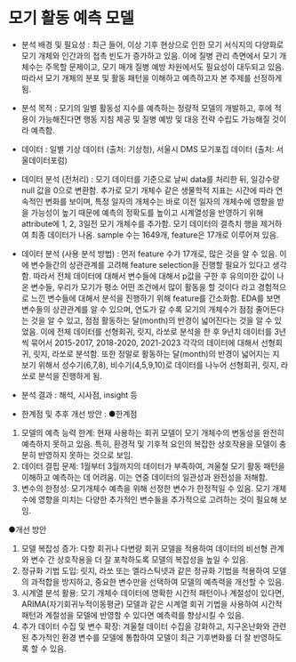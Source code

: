 # 모기 활동 예측 모델

- 분석 배경 및 필요성 : 최근 들어, 이상 기후 현상으로 인한 모기 서식지의 다양화로 모기 개체와 인간과의 접촉 빈도가 증가하고 있음.
이에 질병 관리 측면에서 모기 개체수는 주목할 문제이고, 모기 매개 질병 예방 차원에서도 필요성이 대두되고 있음. 따라서 모기 개체의 분포 및 활동 패턴을 이해하고 예측하고자 본 주제를 선정하게 됨.

- 분석 목적 : 모기의 일별 활동성 지수를 예측하는 정량적 모델의 개발하고, 후에 적용이 가능해진다면 행동 지침 제공 및 질병 예방 및 대응 전략 수립도 가능해질 것이라 예측함.

- 데이터 : 일별 기상 데이터 (출처: 기상청),  서울시 DMS 모기포집 데이터 (출처: 서울데이터포럼)

- 데이터 분석 (전처리) : 모기 데이터를 기준으로 날씨 data를 처리한 뒤, 일강수량 null 값을 0으로 변환함.
추가로 모기 개체수 같은 생물학적 지표는 시간에 따라 연속적인 변화를 보이며, 특정 일자의 개체수는 바로 이전 일자의 개체수에 영향을 받을 가능성이 높기 때문에 예측의 정확도를 높이고 시계열성을 반영하기 위해 attribute에 1, 2, 3일전 모기 개체수를 추가함.
모기 데이터의 결측치 행을 제거하여 최종 데이터가 나옴.
sample 수는 1649개, feature은 17개로 이루어져 있음.

- 데이터 분석 (사용 분석 방법) : 먼저 feature 수가 17개로, 많은 것을 알 수 있음. 이에 변수들간의 상관관계를 고려해 feature selection을 진행할 필요가 있다고 생각함. 따라서 전체 데이터에 대해서 변수들에 대해서 p값을 구한 후 유의미한 값이 나온 변수들, 우리가 모기가 평소 어떤 조건에서 많이 활동을 할 것이다 라고 경험적으로 느낀 변수들에 대해서 분석을 진행하기 위해 feature를 간소화함.
EDA를 보면 변수들의 상관관계를 알 수 있으며, 연도가 갈 수록 모기의 개체수가 점점 줄어든다는 것을 알 수 있고, 점점 활동하는 달(month)의 반경이 넓어진다는 것을 알 수 있었음.
이에 전체 데이터를 선형회귀, 릿지, 라쏘로 분석을 한 후 9년치 데이터를 3년 씩 묶어서 2015-2017, 2018-2020, 2021-2023 각각의 데이터에 대해서 선형회귀, 릿지, 라쏘로 분석함. 또한 정말로 활동하는 달(month)의 반경이 넓어지는 지 보기 위해서 성수기(6,7,8), 비수기(4,5,9,10)로 데이터를 나누어 선형회귀, 릿지, 라쏘로 분석을 진행하게 됨.

- 분석 결과 : 해석, 시사점, insight 등

- 한계점 및 추후 개선 방안 : 
●한계점
1. 모델의 예측 능력 한계: 현재 사용하는 회귀 모델이 모기 개체수의 변동성을 완전히 예측하지 못하고 있음. 특히, 환경적 및 기후적 요인의 복잡한 상호작용을 모델이 충분히 반영하지 못하는 것으로 보임.
2. 데이터 결핍 문제: 1월부터 3월까지의 데이터가 부족하여, 겨울철 모기 활동 패턴을 이해하고 예측하는 데 어려움. 이는 연중 데이터의 일관성과 완전성을 저해함.
3. 변수의 한정성: 모기개체수 예측을 위해 선정한 변수가 한정적일 수 있음. 모기 개체수에 영향을 미치는 다양한 추가적인 변수들을 추가적으로 고려하는 것이 필요해 보임.

●개선 방안
1. 모델 복잡성 증가: 다항 회귀나 다변량 회귀 모델을 적용하여 데이터의 비선형 관계와 변수 간 상호작용을 더 잘 포착하도록 모델의 복잡성을 높일 수 있음.
2. 정규화 기법 도입: 릿지, 라쏘 또는 엘라스틱넷과 같은 정규화 기법을 적용하여 모델의 과적합을 방지하고, 중요한 변수만을 선택하여 모델의 예측력을 개선할 수 있음.
3. 시계열 분석 활용: 모기 개체수 데이터에 명확한 시간적 패턴이나 계절성이 있다면, ARIMA(자기회귀누적이동평균) 모델과 같은 시계열 회귀 기법을 사용하여 시간적 패턴과 계절성을 모델에 반영할 수 있다면 예측력를 향상시킬 수 있음.
4. 추가 데이터 수집 및 변수 확장: 겨울철 데이터 수집을 강화하고, 지구온난화와 관련된 추가적인 환경 변수를 모델에 통합하여 모델이 최근 기후변화를 더 잘 반영하도록 할 수 있음.